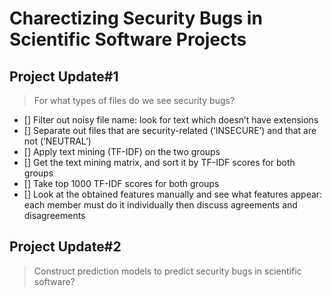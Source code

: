 # Charectizing Security Bugs in Scientific Software Projects 

## Project Update#1 

> For what types of files do we see security bugs? 

- [] Filter out noisy file name: look for text which doesn’t have extensions 
- [] Separate out files that are security-related (‘INSECURE’) and that are not (‘NEUTRAL’)
- [] Apply text mining (TF-IDF) on the two groups 
- [] Get the text mining matrix, and sort it by TF-IDF scores for both groups  
- [] Take top 1000 TF-IDF scores for both groups 
- [] Look at the obtained features manually and see what features appear: each member must do it individually then discuss agreements and disagreements  


## Project Update#2

> Construct prediction models to predict security bugs in scientific software? 